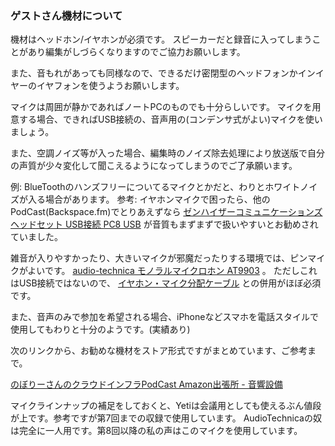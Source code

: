 ### ゲストさん機材について

機材はヘッドホン/イヤホンが必須です。
スピーカーだと録音に入ってしまうことがあり編集がしづらくなりますのでご協力お願いします。

また、音もれがあっても同様なので、できるだけ密閉型のヘッドフォンかインイヤーのイヤフォンを使うようお願いします。

マイクは周囲が静かであればノートPCのものでも十分らしいです。
マイクを用意する場合、できればUSB接続の、音声用の(コンデンサ式がよい)マイクを使いましょう。

また、空調ノイズ等が入った場合、編集時のノイズ除去処理により放送版で自分の声質が少々変化して聞こえるようになってしまうのでご了承願います。

例: BlueToothのハンズフリーについてるマイクとかだと、わりとホワイトノイズが入る場合があります。
参考: イヤホンマイクで困ったら、他のPodCast(Backspace.fm)でとりあえずなら [ゼンハイザーコミュニケーションズ ヘッドセット USB接続 PC8 USB](http://amzn.to/2bOdtb9) が音質もまずまずで扱いやすいとお勧めされていました。

雑音が入りやすかったり、大きいマイクが邪魔だったりする環境では、ピンマイクがよいです。 [audio-technica モノラルマイクロホン AT9903](http://amzn.to/2jtoTDQ) 。 ただしこれはUSB接続ではないので、 [イヤホン・マイク分配ケーブル](http://amzn.to/2jqd2GN) との併用がほぼ必須です。


また、音声のみで参加を希望される場合、iPhoneなどスマホを電話スタイルで使用してもわりと十分のようです。(実績あり)

次のリンクから、お勧めな機材をストア形式ですがまとめています、ご参考まで。

[のぼりーさんのクラウドインフラPodCast Amazon出張所 - 音響設備](http://astore.amazon.co.jp/cloudinfra-podcast-22)

マイクラインナップの補足をしておくと、Yetiは会議用としても使えるぶん値段が上です。参考ですが第7回までの収録で使用しています。
AudioTechnicaの奴は完全に一人用です。第8回以降の私の声はこのマイクを使用しています。
